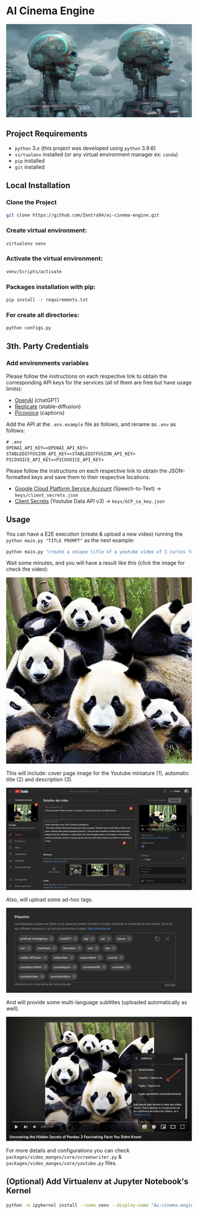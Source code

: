 # AI Cinema Engine

![Futuristic Cinema by Stable Diffusion](statics/images/logo.png)

## Project Requirements

- `python` 3.x (this project was developed using `python` 3.9.6)
- `virtualenv` installed (or any virtual environment manager ex: `conda`) 
- `pip` installed
- `git` installed

## Local Installation

### Clone the Project
```bash
git clone https://github.com/Zentra94/ai-cinema-engine.git
```

### Create virtual environment:
```bash
virtualenv venv
```
### Activate the virtual environment:
```bash
venv/Scripts/activate
```
### Packages installation with pip:
```bash
pip install -r requirements.txt
```
### For create all directories:
```bash
python configs.py
```

## 3th. Party Credentials

### Add environments variables

Please follow the instructions on each respective link to obtain the corresponding API 
keys for the services (all of them are free but have usage limits):

- [OpenAI](https://help.openai.com/en/articles/4936850-where-do-i-find-my-secret-api-key) (chatGPT)
- [Replicate](https://replicate.com/docs/get-started/python) (stable-diffusion) 
- [Picovoice](https://github.com/Picovoice/picovoice/tree/master/sdk/python) (captions)

Add the API at the `.env.example` file as follows, and rename as `.env` as follows:
```text
# .env
OPENAI_API_KEY=<OPENAI_API_KEY>
STABLEDIFFUSION_API_KEY=<STABLEDIFFUSION_API_KEY>
PICOVOICE_API_KEY=<PICOVOICE_API_KEY>
```
Please follow the instructions on each respective link to obtain the JSON-formatted 
keys and save them to their respective locations:

- [Google Cloud Platform Service Account](https://cloud.google.com/iam/docs/service-accounts-create) (Speech-to-Text) &rarr;  `keys/client_secrets.json`
- [Client Secrets](https://developers.google.com/youtube/v3/quickstart/python) (Youtube Data API v3) &rarr;  `keys/GCP_sa_key.json`


## Usage

You can have a E2E execution (create & upload a new video) running the `python main.py "TITLE PROMPT"` as the next example:

```bash
python main.py "create a unique title of a youtube video of 3 curios facts about pandas bears"
```

Wait some minutes, and you will have a result like this (click the image for check the video):

[![IMAGE_ALT](statics/images/pandas_example.png)](https://www.youtube.com/watch?v=LP7kzXZt34Q)

This will include: cover page image for the Youtube miniature (1), automatic title (2) and description (3).

![pandas1](statics/images/pandas_example_1.png)

Also, will upload some ad-hoc tags.

![pandas2](statics/images/pandas_example_2.png)

And will provide some multi-language subtitles (uploaded automatically as well).

![pandas3](statics/images/pandas_example_3.png)

For more details and configurations you can check `packages/video_manges/core/screenwriter.py` & `packages/video_manges/core/youtube.py` files.



## (Optional) Add Virtualenv at Jupyter Notebook's Kernel

```bash
python -m ipykernel install --name venv --display-name "Ai-cinema-engine-venv"
```
